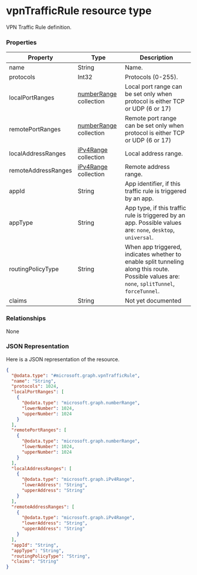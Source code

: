 ﻿# vpnTrafficRule resource type

VPN Traffic Rule definition.
### Properties
|Property|Type|Description|
|---|---|---|
|name|String|Name.|
|protocols|Int32|Protocols (0-255).|
|localPortRanges|[numberRange](../resources/numberRange.md) collection|Local port range can be set only when protocol is either TCP or UDP (6 or 17)|
|remotePortRanges|[numberRange](../resources/numberRange.md) collection|Remote port range can be set only when protocol is either TCP or UDP (6 or 17)|
|localAddressRanges|[iPv4Range](../resources/iPv4Range.md) collection|Local address range.|
|remoteAddressRanges|[iPv4Range](../resources/iPv4Range.md) collection|Remote address range.|
|appId|String|App identifier, if this traffic rule is triggered by an app.|
|appType|String|App type, if this traffic rule is triggered by an app. Possible values are: `none`, `desktop`, `universal`.|
|routingPolicyType|String|When app triggered, indicates whether to enable split tunneling along this route. Possible values are: `none`, `splitTunnel`, `forceTunnel`.|
|claims|String|Not yet documented|

### Relationships
None
### JSON Representation
Here is a JSON representation of the resource.
<!-- {
  "blockType": "resource",
  "keyProperty": "id",
  "@odata.type": "microsoft.graph.vpnTrafficRule"
}
-->
```json
{
  "@odata.type": "#microsoft.graph.vpnTrafficRule",
  "name": "String",
  "protocols": 1024,
  "localPortRanges": [
    {
      "@odata.type": "microsoft.graph.numberRange",
      "lowerNumber": 1024,
      "upperNumber": 1024
    }
  ],
  "remotePortRanges": [
    {
      "@odata.type": "microsoft.graph.numberRange",
      "lowerNumber": 1024,
      "upperNumber": 1024
    }
  ],
  "localAddressRanges": [
    {
      "@odata.type": "microsoft.graph.iPv4Range",
      "lowerAddress": "String",
      "upperAddress": "String"
    }
  ],
  "remoteAddressRanges": [
    {
      "@odata.type": "microsoft.graph.iPv4Range",
      "lowerAddress": "String",
      "upperAddress": "String"
    }
  ],
  "appId": "String",
  "appType": "String",
  "routingPolicyType": "String",
  "claims": "String"
}
```


